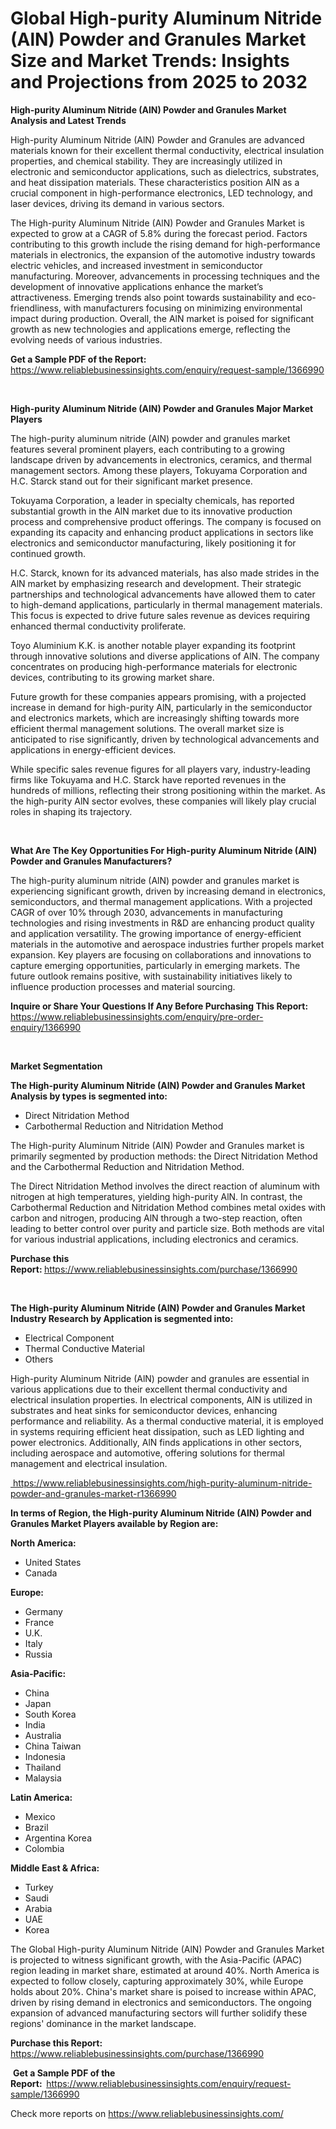 <p><h1>Global High-purity Aluminum Nitride (AlN) Powder and Granules Market Size and Market Trends: Insights and Projections from 2025 to 2032</h1></p><p><strong>High-purity Aluminum Nitride (AlN) Powder and Granules Market Analysis and Latest Trends</strong></p>
<p><p>High-purity Aluminum Nitride (AlN) Powder and Granules are advanced materials known for their excellent thermal conductivity, electrical insulation properties, and chemical stability. They are increasingly utilized in electronic and semiconductor applications, such as dielectrics, substrates, and heat dissipation materials. These characteristics position AlN as a crucial component in high-performance electronics, LED technology, and laser devices, driving its demand in various sectors.</p><p>The High-purity Aluminum Nitride (AlN) Powder and Granules Market is expected to grow at a CAGR of 5.8% during the forecast period. Factors contributing to this growth include the rising demand for high-performance materials in electronics, the expansion of the automotive industry towards electric vehicles, and increased investment in semiconductor manufacturing. Moreover, advancements in processing techniques and the development of innovative applications enhance the market’s attractiveness. Emerging trends also point towards sustainability and eco-friendliness, with manufacturers focusing on minimizing environmental impact during production. Overall, the AlN market is poised for significant growth as new technologies and applications emerge, reflecting the evolving needs of various industries.</p></p>
<p><strong>Get a Sample PDF of the Report:&nbsp;</strong> <a href="https://www.reliablebusinessinsights.com/enquiry/request-sample/1366990?utm_campaign=3100&utm_medium=2&utm_source=Github&utm_content=ia&utm_term=02042025&utm_id=high-purity-aluminum-nitride-aln-powder-and-granules">https://www.reliablebusinessinsights.com/enquiry/request-sample/1366990</a></p>
<p>&nbsp;</p>
<p><strong>High-purity Aluminum Nitride (AlN) Powder and Granules Major Market Players</strong></p>
<p><p>The high-purity aluminum nitride (AlN) powder and granules market features several prominent players, each contributing to a growing landscape driven by advancements in electronics, ceramics, and thermal management sectors. Among these players, Tokuyama Corporation and H.C. Starck stand out for their significant market presence.</p><p>Tokuyama Corporation, a leader in specialty chemicals, has reported substantial growth in the AlN market due to its innovative production process and comprehensive product offerings. The company is focused on expanding its capacity and enhancing product applications in sectors like electronics and semiconductor manufacturing, likely positioning it for continued growth.</p><p>H.C. Starck, known for its advanced materials, has also made strides in the AlN market by emphasizing research and development. Their strategic partnerships and technological advancements have allowed them to cater to high-demand applications, particularly in thermal management materials. This focus is expected to drive future sales revenue as devices requiring enhanced thermal conductivity proliferate.</p><p>Toyo Aluminium K.K. is another notable player expanding its footprint through innovative solutions and diverse applications of AlN. The company concentrates on producing high-performance materials for electronic devices, contributing to its growing market share.</p><p>Future growth for these companies appears promising, with a projected increase in demand for high-purity AlN, particularly in the semiconductor and electronics markets, which are increasingly shifting towards more efficient thermal management solutions. The overall market size is anticipated to rise significantly, driven by technological advancements and applications in energy-efficient devices.</p><p>While specific sales revenue figures for all players vary, industry-leading firms like Tokuyama and H.C. Starck have reported revenues in the hundreds of millions, reflecting their strong positioning within the market. As the high-purity AlN sector evolves, these companies will likely play crucial roles in shaping its trajectory.</p></p>
<p>&nbsp;</p>
<p><strong>What Are The Key Opportunities For High-purity Aluminum Nitride (AlN) Powder and Granules Manufacturers?</strong></p>
<p><p>The high-purity aluminum nitride (AlN) powder and granules market is experiencing significant growth, driven by increasing demand in electronics, semiconductors, and thermal management applications. With a projected CAGR of over 10% through 2030, advancements in manufacturing technologies and rising investments in R&D are enhancing product quality and application versatility. The growing importance of energy-efficient materials in the automotive and aerospace industries further propels market expansion. Key players are focusing on collaborations and innovations to capture emerging opportunities, particularly in emerging markets. The future outlook remains positive, with sustainability initiatives likely to influence production processes and material sourcing.</p></p>
<p><strong>Inquire or Share Your Questions If Any Before Purchasing This Report:</strong> <a href="https://www.reliablebusinessinsights.com/enquiry/pre-order-enquiry/1366990?utm_campaign=3100&utm_medium=2&utm_source=Github&utm_content=ia&utm_term=02042025&utm_id=high-purity-aluminum-nitride-aln-powder-and-granules">https://www.reliablebusinessinsights.com/enquiry/pre-order-enquiry/1366990</a></p>
<p>&nbsp;</p>
<p><strong>Market Segmentation</strong></p>
<p><strong>The High-purity Aluminum Nitride (AlN) Powder and Granules Market Analysis by types is segmented into:</strong></p>
<p><ul><li>Direct Nitridation Method</li><li>Carbothermal Reduction and Nitridation Method</li></ul></p>
<p><p>The High-purity Aluminum Nitride (AlN) Powder and Granules market is primarily segmented by production methods: the Direct Nitridation Method and the Carbothermal Reduction and Nitridation Method. </p><p>The Direct Nitridation Method involves the direct reaction of aluminum with nitrogen at high temperatures, yielding high-purity AlN. In contrast, the Carbothermal Reduction and Nitridation Method combines metal oxides with carbon and nitrogen, producing AlN through a two-step reaction, often leading to better control over purity and particle size. Both methods are vital for various industrial applications, including electronics and ceramics.</p></p>
<p><strong>Purchase this Report:&nbsp;</strong><a href="https://www.reliablebusinessinsights.com/purchase/1366990?utm_campaign=3100&utm_medium=2&utm_source=Github&utm_content=ia&utm_term=02042025&utm_id=high-purity-aluminum-nitride-aln-powder-and-granules">https://www.reliablebusinessinsights.com/purchase/1366990</a></p>
<p>&nbsp;</p>
<p><strong>The High-purity Aluminum Nitride (AlN) Powder and Granules Market Industry Research by Application is segmented into:</strong></p>
<p><ul><li>Electrical Component</li><li>Thermal Conductive Material</li><li>Others</li></ul></p>
<p><p>High-purity Aluminum Nitride (AlN) powder and granules are essential in various applications due to their excellent thermal conductivity and electrical insulation properties. In electrical components, AlN is utilized in substrates and heat sinks for semiconductor devices, enhancing performance and reliability. As a thermal conductive material, it is employed in systems requiring efficient heat dissipation, such as LED lighting and power electronics. Additionally, AlN finds applications in other sectors, including aerospace and automotive, offering solutions for thermal management and electrical insulation.</p></p>
<p><a href="https://www.reliablebusinessinsights.com/high-purity-aluminum-nitride-powder-and-granules-market-r1366990?utm_campaign=3100&utm_medium=2&utm_source=Github&utm_content=ia&utm_term=02042025&utm_id=high-purity-aluminum-nitride-aln-powder-and-granules">&nbsp;https://www.reliablebusinessinsights.com/high-purity-aluminum-nitride-powder-and-granules-market-r1366990</a></p>
<p><strong>In terms of Region, the High-purity Aluminum Nitride (AlN) Powder and Granules Market Players available by Region are:</strong></p>
<p>
    <p> <strong> North America: </strong>
        <ul>
            <li>United States</li>
            <li>Canada</li>
        </ul>
        </p> 
    <p> <strong> Europe: </strong>
        <ul>
            <li>Germany</li>
            <li>France</li>
            <li>U.K.</li>
            <li>Italy</li>
            <li>Russia</li>
        </ul>
        </p> 
    <p> <strong> Asia-Pacific: </strong>
        <ul>
            <li>China</li>
            <li>Japan</li>
            <li>South Korea</li>
            <li>India</li>
            <li>Australia</li>
            <li>China Taiwan</li>
            <li>Indonesia</li>
            <li>Thailand</li>
            <li>Malaysia</li>
        </ul>
        </p> 
    <p> <strong> Latin America: </strong>
        <ul>
            <li>Mexico</li>
            <li>Brazil</li>
            <li>Argentina Korea</li>
            <li>Colombia</li>
        </ul>
        </p> 
    <p> <strong> Middle East & Africa: </strong>
        <ul>
            <li>Turkey</li>
            <li>Saudi</li>
            <li>Arabia</li>
            <li>UAE</li>
            <li>Korea</li>
        </ul>
    </p>
    </p>
<p><p>The Global High-purity Aluminum Nitride (AlN) Powder and Granules Market is projected to witness significant growth, with the Asia-Pacific (APAC) region leading in market share, estimated at around 40%. North America is expected to follow closely, capturing approximately 30%, while Europe holds about 20%. China's market share is poised to increase within APAC, driven by rising demand in electronics and semiconductors. The ongoing expansion of advanced manufacturing sectors will further solidify these regions' dominance in the market landscape.</p></p>
<p><strong>Purchase this Report: </strong><a href="https://www.reliablebusinessinsights.com/purchase/1366990?utm_campaign=3100&utm_medium=2&utm_source=Github&utm_content=ia&utm_term=02042025&utm_id=high-purity-aluminum-nitride-aln-powder-and-granules">https://www.reliablebusinessinsights.com/purchase/1366990</a></p>
<p>&nbsp;<strong>Get a Sample PDF of the Report:&nbsp;&nbsp;</strong><a href="https://www.reliablebusinessinsights.com/enquiry/request-sample/1366990?utm_campaign=3100&utm_medium=2&utm_source=Github&utm_content=ia&utm_term=02042025&utm_id=high-purity-aluminum-nitride-aln-powder-and-granules">https://www.reliablebusinessinsights.com/enquiry/request-sample/1366990</a></p>
<p><strong></strong></p>
<p>Check more reports on <a href="https://www.reliablebusinessinsights.com/?utm_campaign=3100&utm_medium=2&utm_source=Github&utm_content=ia&utm_term=02042025&utm_id=high-purity-aluminum-nitride-aln-powder-and-granules">https://www.reliablebusinessinsights.com/</a></p>